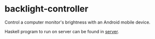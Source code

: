 backlight-controller
====================

Control a computer monitor's brightness with an Android mobile device.

Haskell program to run on server can be found in [server](server).
